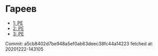 # Гареев
- [1: PE](1.md)
- [2: PE](2.md)
- [3: PE](3.md)

Commit: a5cb8402d7be948a5ef0ab63deec38fc44a14223
 fetched at: 20201222-143105
